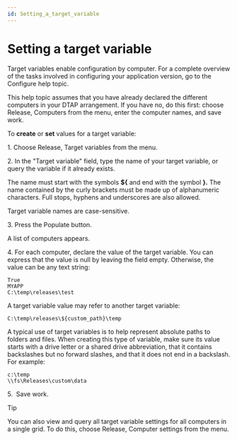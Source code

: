 ```yaml
---
id: Setting_a_target_variable
---
```


# Setting a target variable

Target variables enable configuration by computer. For a complete overview of the tasks involved in configuring your application version, go to the Configure help topic.

This help topic assumes that you have already declared the different computers in your DTAP arrangement. If you have no, do this first: choose Release, Computers from the menu, enter the computer names, and save work.

To **create** or **set** values for a target variable:

1. Choose Release, Target variables from the menu.

2. In the "Target variable" field, type the name of your target variable, or query the variable if it already exists.

The name must start with the symbols **${** and end with the symbol **}.** The name contained by the curly brackets must be made up of alphanumeric characters. Full stops, hyphens and underscores are also allowed.

Target variable names are case-sensitive.

3. Press the Populate button.

A list of computers appears.

4. For each computer, declare the value of the target variable. You can express that the value is null by leaving the field empty. Otherwise, the value can be any text string:

```
True
MYAPP
C:\temp\releases\test

```

A target variable value may refer to another target variable:

```
C:\temp\releases\${custom_path}\temp
```

A typical use of target variables is to help represent absolute paths to folders and files. When creating this type of variable, make sure its value starts with a drive letter or a shared drive abbreviation, that it contains backslashes but no forward slashes, and that it does not end in a backslash. For example:

```
c:\temp
\\fs\Releases\custom\data

```

5.  Save work.

> [!TIP]
> You can also view and query all target variable settings for all computers in a single grid. To do this, choose Release, Computer settings from the menu.
